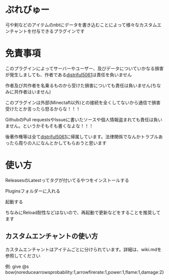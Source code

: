 # ぷれびゅー

弓や剣などのアイテムのnbtにデータを書き込むことによって様々なカスタムエンチャントを付与できるプラグインです

# 免責事項

このプラグインによってサーバーやユーザー、及びデータについていかなる損害が発生しましても、作者である[distriful5061](https://twitter.com/distriful)は責任を負いません

作者及び共作者を名乗るものから受けた損害についても責任は負いません(ちなみに共作者はいません)

このプラグインは外部(Minectaft以外)との接続を全くしてないから通信で損害受けたとか言ったら怒るからな！！！

GithubのPull requestsやIssueに書いたソースや個人情報盗まれても責任は負いません。というかそもそも書くなよな！！！

後著作権等は全て[distriful5061](https://twitter.com/distriful)に帰属しています。法律関係でなんかトラブルあったら周りの人になんとかしてもらおうと思います

# 使い方

ReleasesのLatestってタグが付いてるやつをインストールする

Pluginsフォルダーに入れる

起動する

ちなみにReload耐性などはないので、再起動で更新などをすることを推奨してます

## カスタムエンチャントの使い方

カスタムエンチャントはアイテムごとに分けられています。詳細は、wiki.mdを参照してください

例:
give @s bow{noreducearrowsprobability:1,arrowfirerate:1,power:1,flame:1,damage:2}